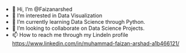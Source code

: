 - 👋 Hi, I’m @Faizanarshed
- 👀 I’m interested in Data Visualization
- 🌱 I’m currently learning Data Science through Python.
- 💞️ I’m looking to collaborate on Data Science Projects.
- 📫 How to reach me through my LindeIn profile https://www.linkedin.com/in/muhammad-faizan-arshad-a1b466121/ 

<!---
Faizanarshed/Faizanarshed is a ✨ special ✨ repository because its `README.md` (this file) appears on your GitHub profile.
You can click the Preview link to take a look at your changes.
--->
